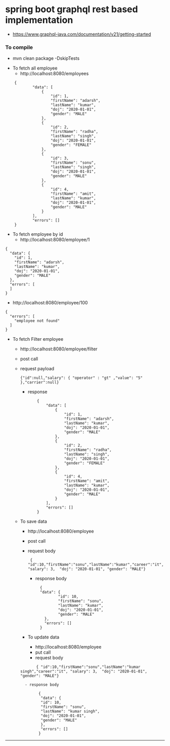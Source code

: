 # spring boot graphql rest based implementation 

*  https://www.graphql-java.com/documentation/v21/getting-started


### To compile 
* mvn clean package -DskipTests

- To fetch all employee 
    - http://localhost:8080/employees
```   
    {
            "data": [
                {
                    "id": 1,
                    "firstName": "adarsh",
                    "lastName": "kumar",
                    "doj": "2020-01-01",
                    "gender": "MALE"
                },
                {
                    "id": 2,
                    "firstName": "radha",
                    "lastName": "singh",
                    "doj": "2020-01-01",
                    "gender": "FEMALE"
                },
                {
                    "id": 3,
                    "firstName": "sonu",
                    "lastName": "singh",
                    "doj": "2020-01-01",
                    "gender": "MALE"
                },
                {
                    "id": 4,
                    "firstName": "amit",
                    "lastName": "kumar",
                    "doj": "2020-01-01",
                    "gender": "MALE"
                }
            ],
            "errors": []
    }
```


- To fetch employee by id
  - http://localhost:8080/employee/1
```   
{
  "data": {
    "id": 1,
    "firstName": "adarsh",
    "lastName": "kumar",
    "doj": "2020-01-01",
    "gender": "MALE"
  },
  "errors": [    
  ]
}
```
- http://localhost:8080/employee/100
```
{
  "errors": [
    "employee not found"
  ]
}
```

- To fetch Filter employee
  - http://localhost:8080/employee/filter
  - post call
  - request payload
    ```
    {"id":null,"salary": { "operator" : "gt" ,"value": "5" },"carrier":null}
    ```
    - response
      ```
          {
              "data": [
                  {
                      "id": 1,
                      "firstName": "adarsh",
                      "lastName": "kumar",
                      "doj": "2020-01-01",
                      "gender": "MALE"
                  },
                  {
                      "id": 2,
                      "firstName": "radha",
                      "lastName": "singh",
                      "doj": "2020-01-01",
                      "gender": "FEMALE"
                  },
                  {
                      "id": 4,
                      "firstName": "amit",
                      "lastName": "kumar",
                      "doj": "2020-01-01",
                      "gender": "MALE"
                  }
              ],
              "errors": []
          }
      ```

  - To save data
    - http://localhost:8080/employee
    - post call
    - request body
      ```
       { "id":10,"firstName":"sonu","lastName":"kumar","career":"it", "salary": 3,  "doj": "2020-01-01", "gender": "MALE"}
      ```
      - response body
        ```
          {
          "data": {
                  "id": 10,
                  "firstName": "sonu",
                  "lastName": "kumar",
                  "doj": "2020-01-01",
                  "gender": "MALE"
            },
            "errors": []
          }
        ```

    - To update data
      - http://localhost:8080/employee
      - put call
      - request body
    ```
           { "id":10,"firstName":"sonu","lastName":"kumar singh","career":"it", "salary": 3,  "doj": "2020-01-01", "gender": "MALE"}
    ```
          - response body
     ```
             {
              "data": {
              "id": 10,
              "firstName": "sonu",
              "lastName": "kumar singh",
              "doj": "2020-01-01",
              "gender": "MALE"
              },
              "errors": []
             }
     ```
    
---